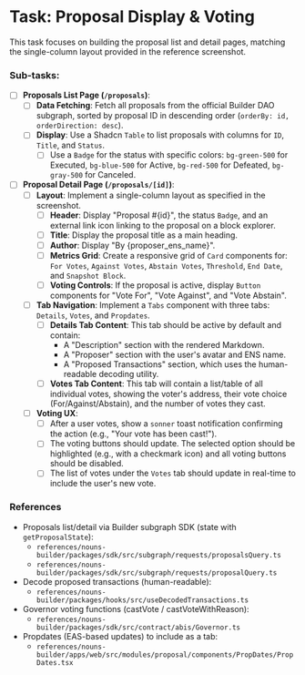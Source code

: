 # Task: Proposal Display & Voting

This task focuses on building the proposal list and detail pages, matching the single-column layout provided in the reference screenshot.

### Sub-tasks:

- [ ] **Proposals List Page (`/proposals`)**:
  - [ ] **Data Fetching**: Fetch all proposals from the official Builder DAO subgraph, sorted by proposal ID in descending order (`orderBy: id, orderDirection: desc`).
  - [ ] **Display**: Use a Shadcn `Table` to list proposals with columns for `ID`, `Title`, and `Status`.
    - [ ] Use a `Badge` for the status with specific colors: `bg-green-500` for Executed, `bg-blue-500` for Active, `bg-red-500` for Defeated, `bg-gray-500` for Canceled.

- [ ] **Proposal Detail Page (`/proposals/[id]`)**:
  - [ ] **Layout**: Implement a single-column layout as specified in the screenshot.
    - [ ] **Header**: Display "Proposal #{id}", the status `Badge`, and an external link icon linking to the proposal on a block explorer.
    - [ ] **Title**: Display the proposal title as a main heading.
    - [ ] **Author**: Display "By {proposer_ens_name}".
    - [ ] **Metrics Grid**: Create a responsive grid of `Card` components for: `For Votes`, `Against Votes`, `Abstain Votes`, `Threshold`, `End Date`, and `Snapshot Block`.
    - [ ] **Voting Controls**: If the proposal is active, display `Button` components for "Vote For", "Vote Against", and "Vote Abstain".
  - [ ] **Tab Navigation**: Implement a `Tabs` component with three tabs: `Details`, `Votes`, and `Propdates`.
    - [ ] **Details Tab Content**: This tab should be active by default and contain:
      - A "Description" section with the rendered Markdown.
      - A "Proposer" section with the user's avatar and ENS name.
      - A "Proposed Transactions" section, which uses the human-readable decoding utility.
    - [ ] **Votes Tab Content**: This tab will contain a list/table of all individual votes, showing the voter's address, their vote choice (For/Against/Abstain), and the number of votes they cast.
  - [ ] **Voting UX**:
    - [ ] After a user votes, show a `sonner` toast notification confirming the action (e.g., "Your vote has been cast!").
    - [ ] The voting buttons should update. The selected option should be highlighted (e.g., with a checkmark icon) and all voting buttons should be disabled.
    - [ ] The list of votes under the `Votes` tab should update in real-time to include the user's new vote.

### References

- Proposals list/detail via Builder subgraph SDK (state with `getProposalState`):
  - `references/nouns-builder/packages/sdk/src/subgraph/requests/proposalsQuery.ts`
  - `references/nouns-builder/packages/sdk/src/subgraph/requests/proposalQuery.ts`
- Decode proposed transactions (human-readable):
  - `references/nouns-builder/packages/hooks/src/useDecodedTransactions.ts`
- Governor voting functions (castVote / castVoteWithReason):
  - `references/nouns-builder/packages/sdk/src/contract/abis/Governor.ts`
- Propdates (EAS-based updates) to include as a tab:
  - `references/nouns-builder/apps/web/src/modules/proposal/components/PropDates/PropDates.tsx`
